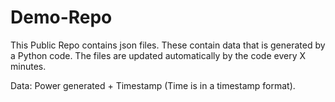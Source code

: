 # Demo-Repo

This Public Repo contains json files. These contain data that is generated by a Python code. The files are updated automatically by the code every X minutes. 

Data: Power generated + Timestamp (Time is in a timestamp format).
